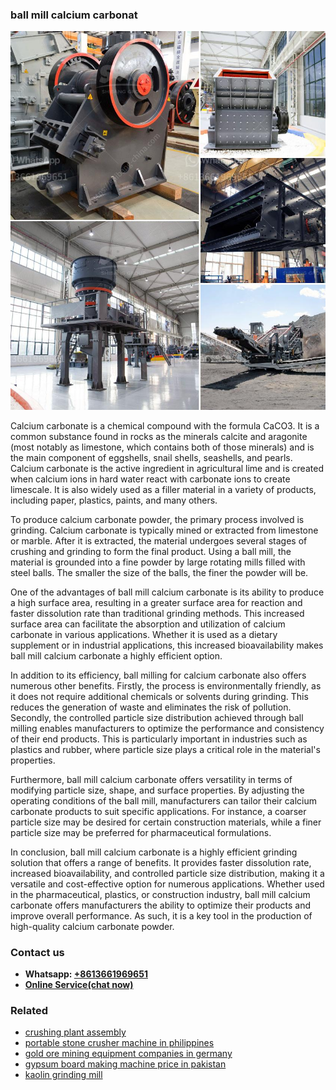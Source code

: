 <h3>ball mill calcium carbonat</h3><img src='1706767796.jpg' alt=''><p>Calcium carbonate is a chemical compound with the formula CaCO3. It is a common substance found in rocks as the minerals calcite and aragonite (most notably as limestone, which contains both of those minerals) and is the main component of eggshells, snail shells, seashells, and pearls. Calcium carbonate is the active ingredient in agricultural lime and is created when calcium ions in hard water react with carbonate ions to create limescale. It is also widely used as a filler material in a variety of products, including paper, plastics, paints, and many others. </p><p>To produce calcium carbonate powder, the primary process involved is grinding. Calcium carbonate is typically mined or extracted from limestone or marble. After it is extracted, the material undergoes several stages of crushing and grinding to form the final product. Using a ball mill, the material is grounded into a fine powder by large rotating mills filled with steel balls. The smaller the size of the balls, the finer the powder will be. </p><p>One of the advantages of ball mill calcium carbonate is its ability to produce a high surface area, resulting in a greater surface area for reaction and faster dissolution rate than traditional grinding methods. This increased surface area can facilitate the absorption and utilization of calcium carbonate in various applications. Whether it is used as a dietary supplement or in industrial applications, this increased bioavailability makes ball mill calcium carbonate a highly efficient option. </p><p>In addition to its efficiency, ball milling for calcium carbonate also offers numerous other benefits. Firstly, the process is environmentally friendly, as it does not require additional chemicals or solvents during grinding. This reduces the generation of waste and eliminates the risk of pollution. Secondly, the controlled particle size distribution achieved through ball milling enables manufacturers to optimize the performance and consistency of their end products. This is particularly important in industries such as plastics and rubber, where particle size plays a critical role in the material's properties. </p><p>Furthermore, ball mill calcium carbonate offers versatility in terms of modifying particle size, shape, and surface properties. By adjusting the operating conditions of the ball mill, manufacturers can tailor their calcium carbonate products to suit specific applications. For instance, a coarser particle size may be desired for certain construction materials, while a finer particle size may be preferred for pharmaceutical formulations. </p><p>In conclusion, ball mill calcium carbonate is a highly efficient grinding solution that offers a range of benefits. It provides faster dissolution rate, increased bioavailability, and controlled particle size distribution, making it a versatile and cost-effective option for numerous applications. Whether used in the pharmaceutical, plastics, or construction industry, ball mill calcium carbonate offers manufacturers the ability to optimize their products and improve overall performance. As such, it is a key tool in the production of high-quality calcium carbonate powder.</p><h3>Contact us</h3><ul><li><strong>Whatsapp:&nbsp;<a href="https://wa.me/8613661969651">+8613661969651</a></strong></li><li><a href="https://swt.shibang-china.com/?git&amp;zhl&amp;ball mill calcium carbonat"><strong>Online Service(chat now)</strong></a></li></ul><h3>Related</h3><ul><li><a href='crushing plant assembly.md'>crushing plant assembly</a></li><li><a href='portable stone crusher machine in philippines.md'>portable stone crusher machine in philippines</a></li><li><a href='gold ore mining equipment companies in germany.md'>gold ore mining equipment companies in germany</a></li><li><a href='gypsum board making machine price in pakistan.md'>gypsum board making machine price in pakistan</a></li><li><a href='kaolin grinding mill.md'>kaolin grinding mill</a></li></ul>